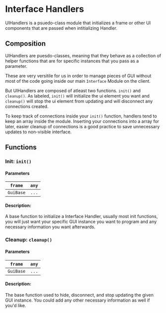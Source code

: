# Interface Handlers

UIHandlers is a psuedo-class module that initializes a frame or other UI components that are passed when intitializing Handler.

## Composition
UIHandlers are puesdo-classes, meaning that they behave as a collection of helper functions that are for specific instances that you pass as a parameter.

These are very versitile for us in order to manage pieces of GUI without most of the code going inside our main `Interface` Module on the client.

But UIHandlers are composed of atleast two functions.
`init()` and `cleanup()`. As labeled, `init()` will initialize the ui element you want and `cleanup()` will stop the ui element from updating and will disconnect any connections created.

To keep track of connections inside your `init()` function, handlers tend to keep an array inside the module. Inserting your connections into a array for later, easier cleanup of connections is a good practice to save unnecessary updates to non-visible interface.

## Functions

### Init: `init()`

#### Parameters
|`frame`|`any`|
|-|-|
|`GuiBase`|`...`|

#### Description:
A base function to initialize a Interface Handler, usually most init functions, you will just want your specific GUI instance you want to program and any necessary information you want afterwards.

### Cleanup: `cleanup()`

#### Parameters
|`frame`|`any`|
|-|-|
|`GuiBase`|`...`|

#### Description:
The base function used to hide, disconnect, and stop updating the given GUI instance. You could add any other necessary information as well if you'd like.